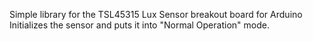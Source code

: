Simple library for the TSL45315 Lux Sensor breakout board for Arduino
Initializes the sensor and puts it into "Normal Operation" mode.
